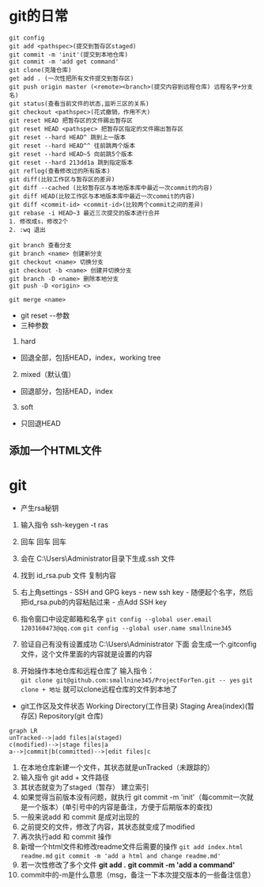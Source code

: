 # git的日常
```
git config
git add <pathspec>(提交到暂存区staged)
git commit -m 'init'(提交到本地仓库)
git commit -m 'add get command'
git clone(克隆仓库)
get add . (一次性把所有文件提交到暂存区)
git push origin master (<remote><branch>(提交内容到远程仓库) 远程名字+分支名)
git status(查看当前文件的状态,监听三区的关系)
git checkout <pathspec>(花式撤销，作用不大)
git reset HEAD 把暂存区的文件踢出暂存区
git reset HEAD <pathspec> 把暂存区指定的文件踢出暂存区
git reset --hard HEAD^ 跳到上一版本
git reset --hard HEAD^^ 往前跳两个版本
git reset --hard HEAD~5 向前跳5个版本
git reset --hard 213dd1a 跳到指定版本
git reflog(查看修改过的所有版本)
git diff(比较工作区与暂存区的差异)
git diff --cached (比较暂存区与本地版本库中最近一次commit的内容)
git diff HEAD(比较工作区与本地版本库中最近一次commit的内容)
git diff <commit-id> <commit-id>(比较两个commit之间的差异)
git rebase -i HEAD~3 最近三次提交的版本进行合并
1. 修改成s，修改2个
2. :wq 退出

git branch 查看分支
git branch <name> 创建新分支
git checkout <name> 切换分支
git checkout -b <name> 创建并切换分支
git branch -D <name> 删除本地分支
git push -D <origin> <>

git merge <name> 
```
- git reset --参数 
- 三种参数
1. hard
- 回退全部，包括HEAD，index，working tree
2. mixed（默认值）
- 回退部分，包括HEAD，index
3. soft 
- 只回退HEAD


## 添加一个HTML文件

# git
- 产生rsa秘钥
1. 输入指令 ssh-keygen -t ras
2. 回车 回车 回车
3. 会在 C:\Users\Administrator目录下生成.ssh 文件
4. 找到 id_rsa.pub 文件 复制内容
5. 右上角settings - SSH and GPG keys - new ssh key - 随便起个名字，然后把id_rsa.pub的内容粘贴过来 - 点Add SSH key
6. 指令窗口中设定邮箱和名字
```git config --global user.email 1203160473@qq.com```
```git config --global user.name smallnine345 ```
7. 验证自己有没有设置成功
C:\Users\Administrator 下面 会生成一个.gitconfig文件，这个文件里面的内容就是设置的内容

8. 开始操作本地仓库和远程仓库了
输入指令：  
```git clone git@github.com:smallnine345/ProjectForTen.git -- yes```
```git clone + 地址```
就可以clone远程仓库的文件到本地了


- git工作区及文件状态
Working Directory(工作目录)
Staging Area(index)(暂存区)
Repository(git 仓库)
```mermaid
graph LR
unTracked-->|add files|a(staged)
c(modified)-->|stage files|a
a-->|commit|b(committed)-->|edit files|c
```
1. 在本地仓库新建一个文件，其状态就是unTracked（未跟踪的）
2. 输入指令 git add + 文件路径 
3. 其状态就变为了staged（暂存） 建立索引
4. 如果觉得当前版本没有问题，就执行 git commit -m 'init'（每commit一次就是一个版本）(单引号中的内容是备注，方便于后期版本的查找)
5. 一般来说add 和 commit 是成对出现的
6. 之前提交的文件，修改了内容，其状态就变成了modified
7. 再次执行add 和 commit 操作
8. 新增一个html文件和修改readme文件后需要的操作
```git add index.html readme.md```
```git commit -m 'add a html and change readme.md'```
9. 若一次性修改了多个文件
**git add .**
**git commit -m 'add a command'**
10. commit中的-m是什么意思（msg，备注一下本次提交版本的一些备注信息）


